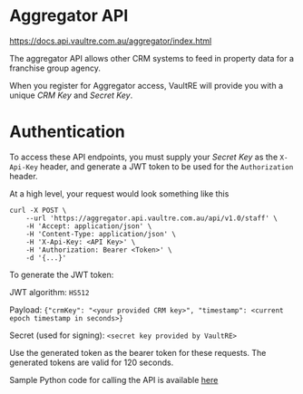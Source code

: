 Aggregator API
==================

https://docs.api.vaultre.com.au/aggregator/index.html

The aggregator API allows other CRM systems to feed in property data for a franchise group agency.

When you register for Aggregator access, VaultRE will provide you with a unique *CRM Key* and *Secret Key*.

Authentication
==================

To access these API endpoints, you must supply your *Secret Key* as the `X-Api-Key` header, and generate a JWT token to be used for the `Authorization` header.

At a high level, your request would look something like this

```
curl -X POST \
    --url 'https://aggregator.api.vaultre.com.au/api/v1.0/staff' \
    -H 'Accept: application/json' \
    -H 'Content-Type: application/json' \
    -H 'X-Api-Key: <API Key>' \
    -H 'Authorization: Bearer <Token>' \
    -d '{...}'
```

To generate the JWT token:

JWT algorithm: `HS512`

Payload: `{"crmKey": "<your provided CRM key>", "timestamp": <current epoch timestamp in seconds>}`

Secret (used for signing): `<secret key provided by VaultRE>`

Use the generated token as the bearer token for these requests. The generated tokens are valid for 120 seconds.

Sample Python code for calling the API is available [here](client.py)
